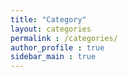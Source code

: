 ```yaml
---
title: "Category"
layout: categories
permalink : /categories/
author_profile : true
sidebar_main : true
---
```

